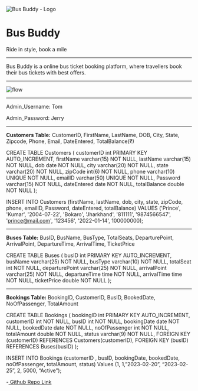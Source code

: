 ![Bus Buddy - Logo](https://user-images.githubusercontent.com/112754559/221499553-7b477363-5ce7-4bff-8d7d-0d62bdcc2935.png)

<h1>Bus Buddy</h1>
Ride in style, book a mile </br>

<hr></hr>

<p>Bus Buddy is a online bus ticket booking platform,
where travellers book their bus tickets with best 
offers.</p>

<hr></hr>

![flow](https://user-images.githubusercontent.com/112754559/221497490-f005bbce-1a64-4980-a9ce-1cd39e32be83.jpg)

<hr></hr>

<p>Admin_Username: Tom</p>
<p>Admin_Password: Jerry</p>

<hr></hr>
<b>Customers Table:</b>
CustomerID, FirstName, LastName, DOB, City, State, Zipcode, Phone, Email, DateEntered, TotalBalance(₹)

CREATE TABLE Customers (
	customerID int PRIMARY KEY AUTO_INCREMENT,
	firstName varchar(15) NOT NULL,
	lastName varchar(15) NOT NULL,
	dob date NOT NULL,
	city varchar(20) NOT NULL,
	state varchar(20) NOT NULL,
	zipCode int(6) NOT NULL,
	phone varchar(10) UNIQUE NOT NULL,
	emailID varchar(50)  UNIQUE NOT NULL,
	Password varchar(15) NOT NULL,
	dateEntered date NOT NULL,
	totalBalance double NOT NULL
);

INSERT INTO Customers 
(firstName, lastName, dob, city, state, zipCode, phone, emailID, Password, dateEntered, totalBalance) 
VALUES 
('Prince', 'Kumar', '2004-07-22', 'Bokaro', 'Jharkhand', '811111', '9874566547', 'prince@mail.com', '123456', '2022-01-14', 100000000);

<hr></hr>


<b>Buses Table:</b>
BusID, BusName, BusType, TotalSeats, DeparturePoint, ArrivalPoint, DepartureTime, ArrivalTime, TicketPrice

CREATE TABLE Buses (
busID int PRIMARY KEY AUTO_INCREMENT,
busName varchar(25) NOT NULL,
busType varchar(10) NOT NULL,
totalSeat int NOT NULL,
departurePoint varchar(25) NOT NULL,
arrivalPoint varchar(25) NOT NULL,
departureTime time NOT NULL,
arrivalTime time NOT NULL,
ticketPrice double NOT NULL
);

<hr></hr>

<b>Bookings Table:</b>
BookingID, CustomerID, BusID, BookedDate, NoOfPassenger, TotalAmount

CREATE TABLE Bookings (
	bookingID int PRIMARY KEY AUTO_INCREMENT,
	customerID int NOT NULL,
	busID int NOT NULL,
bookingDate date NOT NULL,
	bookedDate date NOT NULL,
	noOfPassenger int NOT NULL,
	totalAmount double NOT NULL,
	status varchar(9) NOT NULL,
	FOREIGN KEY (customerID) REFERENCES Customers(customerID),
	FOREIGN KEY (busID) REFERENCES Buses(busID)
);

INSERT INTO Bookings (customerID , busID, bookingDate, bookedDate, noOfPassenger, totalAmount, status) Values (1, 1,”2023-02-20”, “2023-02-25”, 2, 5000, “Active”);

-<a href="https://github.com/princekr0722/inexpensive-cause-3321"> Github Repo Link</a>
